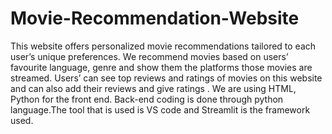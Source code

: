 # Movie-Recommendation-Website
 
This website offers personalized movie recommendations tailored to each user’s unique preferences. We recommend movies based on users’ favourite language, genre and show them the platforms those movies are streamed. Users’ can see top reviews and ratings of movies on this website and can also add their reviews and give ratings . We are using HTML, Python for the front end. Back-end coding is done through python language.The tool that is used is VS code and Streamlit is the framework used. 
